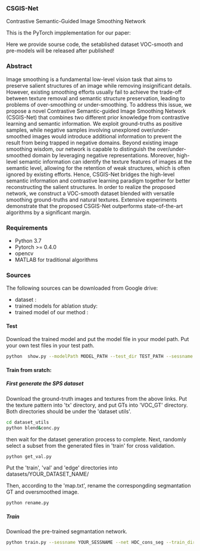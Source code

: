 ### CSGIS-Net
Contrastive Semantic-Guided Image Smoothing Network

This is the PyTorch impplementation for our paper:

Here we provide sourse code, the setablished dataset VOC-smooth and pre-models will be released after published!

### Abstract
Image smoothing is a fundamental low-level vision task that aims to preserve salient structures of an image while removing insignificant details. However, existing smoothing efforts usually fail to achieve the trade-off between texture removal and semantic structure preservation, leading to problems of over-smoothing or under-smoothing. To address this issue, we propose a novel Contrastive Semantic-guided Image Smoothing Network (CSGIS-Net) that combines two different prior knowledge from contrastive learning and semantic information. We exploit ground-truths as positive samples, while negative samples involving unexplored over/under-smoothed images would introduce additional information to prevent the result from being trapped in negative domains. Beyond existing image smoothing wisdom, our network is capable to distinguish the over/under-smoothed domain by leveraging negative representations. Moreover, high-level semantic information can identify the texture features of images at the semantic level, allowing for the retention of weak structures, which is often ignored by existing efforts. Hence, CSGIS-Net bridges the high-level semantic information and contrastive learning paradigm together for better reconstructing the salient structures. In order to realize the proposed network, we construct a VOC-smooth dataset blended with versatile smoothing ground-truths and natural textures. Extensive experiments demonstrate that the proposed CSGIS-Net outperforms state-of-the-art algorithms by a significant margin.

### Requirements
- Python 3.7
- Pytorch >= 0.4.0
- opencv
- MATLAB for traditional algorithms


### Sources

The following sources can be downloaded from Google drive:
- dataset : 
- trained models for ablation study:
- trained model of our method : 

#### Test
Download the trained model and put the model file in your model path.
Put your own test files in your test path.
```bash
python  show.py --modelPath MODEL_PATH --test_dir TEST_PATH --sessname YOUR_SESSNAME --net HDC_edge_refine 
````
#### Train from sratch:
##### First generate the SPS dataset
Download the ground-truth images and textures from the above links.
Put the texture pattern into 'tx' directory, and put GTs into 'VOC_GT' directory. Both directories should be under the 'dataset utils'.
```bash
cd dataset_utils
python blend&conc.py
````
then wait for the dataset generation process to complete.
Next, randomly select a subset from the generated files in 'train' for cross validation.
```bash
python get_val.py
````
Put the 'train', 'val' and 'edge' directories into datasets/YOUR_DATASET_NAME/

Then, according to the 'map.txt', rename the correspongding segmantation GT and oversmoothed image.
```bash
python rename.py
````

##### Train
Download the pre-trained segmantation network.
```bash
python train.py --sessname YOUR_SESSNAME --net HDC_cons_seg --train_dir './datasets/YOUR_DATASET_NAME/train' --val_dir './datasets/YOUR_DATASET_NAME/val' --edge_dir './datasets/YOUR_DATASET_NAME/edge' --seg_dir './datasets/YOUR_DATASET_NAME/val' --over_dir './datasets/YOUR_DATASET_NAME/edge'
````

